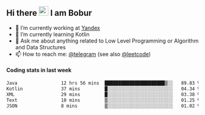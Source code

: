 ## Hi there <img src="https://media.giphy.com/media/hvRJCLFzcasrR4ia7z/giphy.gif" width="25px" height="25px"> I am Bobur

- 💼 I’m currently working at [Yandex](https://yandex.ru/)
- 🌱 I’m currently learning Kotlin
- 💬 Ask me about anything related to Low Level Programming or Algorithm and Data Structures
- 📫 How to reach me: [@telegram](https://t.me/octoant) (see also [@leetcode](https://leetcode.com/octoant/))    

#### Coding stats in last week

<!--START_SECTION:waka-->

```txt
Java                12 hrs 56 mins  ██████████████████████▒░░   89.83 %
Kotlin              37 mins         █░░░░░░░░░░░░░░░░░░░░░░░░   04.34 %
XML                 29 mins         █░░░░░░░░░░░░░░░░░░░░░░░░   03.38 %
Text                10 mins         ▒░░░░░░░░░░░░░░░░░░░░░░░░   01.25 %
JSON                8 mins          ▒░░░░░░░░░░░░░░░░░░░░░░░░   01.02 %
```

<!--END_SECTION:waka-->
